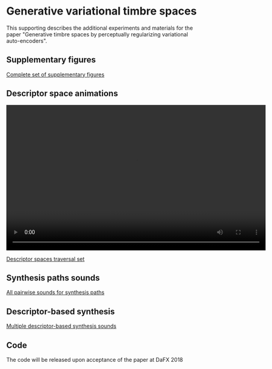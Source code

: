 <!--
<script src="http://vjs.zencdn.net/4.0/video.js"></script>
-->

# Generative variational timbre spaces

This supporting describes the additional experiments and materials for the paper "Generative timbre spaces by perceptually regularizing variational auto-encoders".

## Supplementary figures

[Complete set of supplementary figures](figures)

## Descriptor space animations

<video id="flatness" class="video-js vjs-default-skin" controls
preload="auto" width="683" height="384" data-setup="{}">
<source src="animations/flatness.mp4" type='video/mp4'>
</video>


<!-- poster="/static/screencasts/pelican-installation.png" -->

[Descriptor spaces traversal set](spaces)

## Synthesis paths sounds

<audio> 
<source src="audio/Violoncello_Alto-Sax.mp3" type='audio/mp3'>
</audio>

[All pairwise sounds for synthesis paths](path-synthesis)

## Descriptor-based synthesis 

[Multiple descriptor-based synthesis sounds](descriptor-synthesis)

## Code

The code will be released upon acceptance of the paper at DaFX 2018

